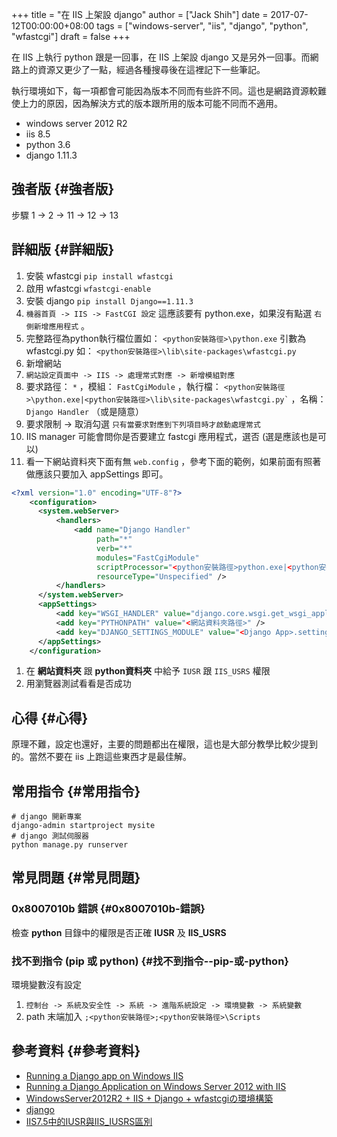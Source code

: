+++
title = "在 IIS 上架設 django"
author = ["Jack Shih"]
date = 2017-07-12T00:00:00+08:00
tags = ["windows-server", "iis", "django", "python", "wfastcgi"]
draft = false
+++

在 IIS 上執行 python 跟是一回事，在 IIS 上架設 django 又是另外一回事。而網路上的資源又更少了一點，經過各種搜尋後在這裡記下一些筆記。

執行環境如下，每一項都會可能因為版本不同而有些許不同。這也是網路資源較難使上力的原因，因為解決方式的版本跟所用的版本可能不同而不適用。

-   windows server 2012 R2
-   iis 8.5
-   python 3.6
-   django 1.11.3


## 強者版 {#強者版}

步驟 1 -&gt; 2 -&gt; 11 -&gt; 12 -&gt; 13


## 詳細版 {#詳細版}

1.  安裝 wfastcgi `pip install wfastcgi`
2.  啟用 wfastcgi `wfastcgi-enable`
3.  安裝 django `pip install Django==1.11.3`
4.  `機器首頁 -> IIS -> FastCGI 設定` 這應該要有 python.exe，如果沒有點選 `右側新增應用程式` 。
5.  完整路徑為python執行檔位置如： `<python安裝路徑>\python.exe` 引數為 wfastcgi.py 如： `<python安裝路徑>\lib\site-packages\wfastcgi.py`
6.  新增網站
7.  `網站設定頁面中 -> IIS -> 處理常式對應 -> 新增模組對應`
8.  要求路徑： `*` ，模組： `FastCgiModule` ，執行檔： `` <python安裝路徑>\python.exe|<python安裝路徑>\lib\site-packages\wfastcgi.py` `` ，名稱： `Django Handler` （或是隨意）
9.  要求限制 -&gt; 取消勾選 `只有當要求對應到下列項目時才啟動處理常式`
10. IIS manager 可能會問你是否要建立 fastcgi 應用程式，選否 (選是應該也是可以)
11. 看一下網站資料夾下面有無 `web.config` ，參考下面的範例，如果前面有照著做應該只要加入 appSettings 即可。

<!--listend-->

```xml
<?xml version="1.0" encoding="UTF-8"?>
    <configuration>
      <system.webServer>
          <handlers>
              <add name="Django Handler"
                   path="*"
                   verb="*"
                   modules="FastCgiModule"
                   scriptProcessor="<python安裝路徑>python.exe|<python安裝路徑>\Lib\site-packages\wfastcgi.py"
                   resourceType="Unspecified" />
          </handlers>
      </system.webServer>
      <appSettings>
          <add key="WSGI_HANDLER" value="django.core.wsgi.get_wsgi_application()" />
          <add key="PYTHONPATH" value="<網站資料夾路徑>" />
          <add key="DJANGO_SETTINGS_MODULE" value="<Django App>.settings" />
      </appSettings>
    </configuration>
```

1.  在 ****網站資料夾**** 跟 ****python資料夾**** 中給予 `IUSR` 跟 `IIS_USRS` 權限
2.  用瀏覽器測試看看是否成功


## 心得 {#心得}

原理不難，設定也還好，主要的問題都出在權限，這也是大部分教學比較少提到的。當然不要在 iis 上跑這些東西才是最佳解。


## 常用指令 {#常用指令}

```shell
# django 開新專案
django-admin startproject mysite
# django 測試伺服器
python manage.py runserver
```


## 常見問題 {#常見問題}


### 0x8007010b 錯誤 {#0x8007010b-錯誤}

檢查 ****python**** 目錄中的權限是否正確 ****IUSR**** 及 ****IIS_USRS****


### 找不到指令 (pip 或 python) {#找不到指令--pip-或-python}

環境變數沒有設定

1.  `控制台 -> 系統及安全性 -> 系統 -> 進階系統設定 -> 環境變數 -> 系統變數`
2.  path 末端加入 `;<python安裝路徑>;<python安裝路徑>\Scripts`


## 參考資料 {#參考資料}

-   [Running a Django app on Windows IIS](http://kronoskoders.logdown.com/posts/1074588-running-a-django-app-on-windows-iis)
-   [Running a Django Application on Windows Server 2012 with IIS](http://blog.mattwoodward.com/2016/07/running-django-application-on-windows.html)
-   [WindowsServer2012R2 + IIS + Django + wfastcgiの環境構築](http://errormaker.blog74.fc2.com/blog-entry-24.html)
-   [django](https://www.djangoproject.com)
-   [IIS7.5中的IUSR與IIS_IUSRS區別](http://blog.fhps.tp.edu.tw/fhpsmis/?p=1015)
